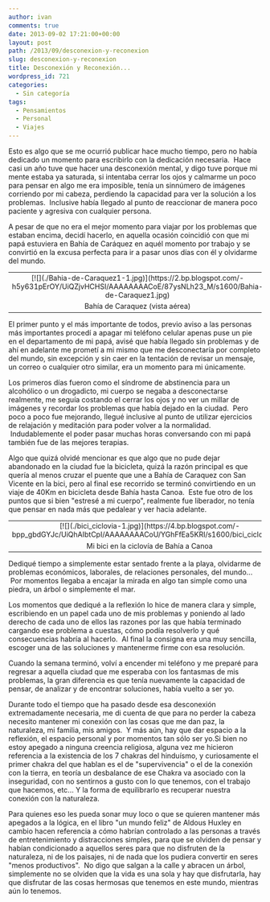 ```yaml
---
author: ivan
comments: true
date: 2013-09-02 17:21:00+00:00
layout: post
path: /2013/09/desconexion-y-reconexion
slug: desconexion-y-reconexion
title: Desconexión y Reconexión...
wordpress_id: 721
categories:
  - Sin categoría
tags:
  - Pensamientos
  - Personal
  - Viajes
---
```


Esto es algo que se me ocurrió publicar hace mucho tiempo, pero no había dedicado un momento para escribirlo con la dedicación necesaria.  Hace casi un año tuve que hacer una desconexión mental, y digo tuve porque mi mente estaba ya saturada, si intentaba cerrar los ojos y calmarme un poco para pensar en algo me era imposible, tenía un sinnúmero de imágenes corriendo por mi cabeza, perdiendo la capacidad para ver la solución a los problemas.  Inclusive había llegado al punto de reaccionar de manera poco paciente y agresiva con cualquier persona.

A pesar de que no era el mejor momento para viajar por los problemas que estaban encima, decidí hacerlo, en aquella ocasión coincidió con que mi papá estuviera en Bahía de Caráquez en aquél momento por trabajo y se convirtió en la excusa perfecta para ir a pasar unos días con él y olvidarme del mundo.

<table cellpadding="0" align="center" style="margin-left: auto; margin-right: auto; text-align: center;" cellspacing="0" class="tr-caption-container" >
<tbody >
<tr >

<td style="text-align: center;" >[![](./Bahia-de-Caraquez1-1.jpg)](https://2.bp.blogspot.com/-h5y631pErOY/UiQZjvHCHSI/AAAAAAAACoE/87ysNLh23_M/s1600/Bahia-de-Caraquez1.jpg)
</td>
</tr>
<tr >

<td style="text-align: center;" class="tr-caption" >Bahía de Caraquez (vista aérea)
</td>
</tr>
</tbody>
</table>
El primer punto y el más importante de todos, previo aviso a las personas más importantes procedí a apagar mi teléfono celular apenas puse un pie en el departamento de mi papá, avisé que había llegado sin problemas y de ahí en adelante me prometí a mi mismo que me desconectaría por completo del mundo, sin excepción y sin caer en la tentación de revisar un mensaje, un correo o cualquier otro similar, era un momento para mi únicamente.

Los primeros días fueron como el síndrome de abstinencia para un alcohólico o un drogadicto, mi cuerpo se negaba a desconectarse realmente, me seguía costando el cerrar los ojos y no ver un millar de imágenes y recordar los problemas que había dejado en la ciudad.  Pero poco a poco fue mejorando, llegué inclusive al punto de utilizar ejercicios de relajación y meditación para poder volver a la normalidad.  Indudablemente el poder pasar muchas horas conversando con mi papá también fue de las mejores terapias.

Algo que quizá olvidé mencionar es que algo que no pude dejar abandonado en la ciudad fue la bicicleta, quizá la razón principal es que quería al menos cruzar el puente que une a Bahía de Caraquez con San Vicente en la bici, pero al final ese recorrido se terminó convirtiendo en un viaje de 40Km en bicicleta desde Bahía hasta Canoa.  Este fue otro de los puntos que si bien "estresé a mi cuerpo", realmente fue liberador, no tenía que pensar en nada más que pedalear y ver hacia adelante.

<table cellpadding="0" align="center" style="margin-left: auto; margin-right: auto; text-align: center;" cellspacing="0" class="tr-caption-container" >
<tbody >
<tr >

<td style="text-align: center;" >[![](./bici_ciclovia-1.jpg)](https://4.bp.blogspot.com/-bpp_gbdGYJc/UiQhAIbtCpI/AAAAAAAACoU/YGhFfEa5KRI/s1600/bici_ciclovia.jpg)
</td>
</tr>
<tr >

<td style="text-align: center;" class="tr-caption" >Mi bici en la ciclovía de Bahía a Canoa
</td>
</tr>
</tbody>
</table>

Dediqué tiempo a simplemente estar sentado frente a la playa, olvidarme de problemas económicos, laborales, de relaciones personales, del mundo...  Por momentos llegaba a encajar la mirada en algo tan simple como una piedra, un árbol o simplemente el mar.

Los momentos que dediqué a la reflexión lo hice de manera clara y simple, escribiendo en un papel cada uno de mis problemas y poniendo al lado derecho de cada uno de ellos las razones por las que había terminado cargando ese problema a cuestas, cómo podía resolverlo y qué consecuencias habría al hacerlo.  Al final la consigna era una muy sencilla, escoger una de las soluciones y mantenerme firme con esa resolución.

Cuando la semana terminó, volví a encender mi teléfono y me preparé para regresar a aquella ciudad que me esperaba con los fantasmas de mis problemas, la gran diferencia es que tenía nuevamente la capacidad de pensar, de analizar y de encontrar soluciones, había vuelto a ser yo.

Durante todo el tiempo que ha pasado desde esa desconexión extremadamente necesaria, me di cuenta de que para no perder la cabeza necesito mantener mi conexión con las cosas que me dan paz, la naturaleza, mi familia, mis amigos.  Y más aún, hay que dar espacio a la reflexión, el espacio personal y por momentos tan sólo ser yo.Si bien no estoy apegado a ninguna creencia religiosa, alguna vez me hicieron referencia a la existencia de los 7 chakras del hinduísmo, y curiosamente el primer chakra del que hablan es el de "supervivencia" o el de la conexión con la tierra, en teoría un desbalance de ese Chakra va asociado con la inseguridad, con no sentirnos a gusto con lo que tenemos, con el trabajo que hacemos, etc... Y la forma de equilibrarlo es recuperar nuestra conexión con la naturaleza.

Para quienes eso les pueda sonar muy loco o que se quieren mantener más apegados a la lógica, en el libro "un mundo feliz" de Aldous Huxley en cambio hacen referencia a cómo habrían controlado a las personas a través de entretenimiento y distracciones simples, para que se olviden de pensar y habían condicionado a aquellos seres para que no disfruten de la naturaleza, ni de los paisajes, ni de nada que los pudiera convertir en seres "menos productivos".  No digo que salgan a la calle y abracen un árbol, simplemente no se olviden que la vida es una sola y hay que disfrutarla, hay que disfrutar de las cosas hermosas que tenemos en este mundo, mientras aún lo tenemos.
